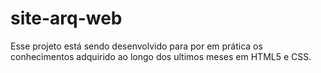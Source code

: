 # site-arq-web
 Esse projeto está sendo desenvolvido para por em prática os conhecimentos adquirido ao longo dos ultimos meses em HTML5 e CSS.
